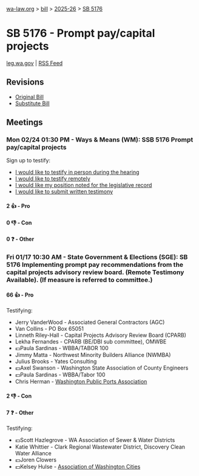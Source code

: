 [wa-law.org](/) > [bill](/bill/) > [2025-26](/bill/2025-26/) > [SB 5176](/bill/2025-26/sb/5176/)

# SB 5176 - Prompt pay/capital projects
[leg.wa.gov](https://app.leg.wa.gov/billsummary?BillNumber=5176&Year=2025&Initiative=false) | [RSS Feed](./rss.xml)

## Revisions
* [Original Bill](1/)
* [Substitute Bill](S/)

## Meetings
### Mon 02/24 01:30 PM - Ways & Means (WM): SSB 5176 Prompt pay/capital projects
Sign up to testify:
* [I would like to testify in person during the hearing](https://app.leg.wa.gov/csi/Testifier/Add?chamber=House&mId=32887&aId=164862&caId=26106&tId=1)
* [I would like to testify remotely](https://app.leg.wa.gov/csi/Testifier/Add?chamber=House&mId=32887&aId=164862&caId=26106&tId=2)
* [I would like my position noted for the legislative record](https://app.leg.wa.gov/csi/Testifier/Add?chamber=House&mId=32887&aId=164862&caId=26106&tId=3)
* [I would like to submit written testimony](https://app.leg.wa.gov/csi/Testifier/Add?chamber=House&mId=32887&aId=164862&caId=26106&tId=4)

#### 2 👍 - Pro

#### 0 👎 - Con

#### 0 ❓ - Other

### Fri 01/17 10:30 AM - State Government & Elections (SGE): SB 5176 Implementing prompt pay recommendations from the capital projects advisory review board. (Remote Testimony Available). (If measure is referred to committee.)
#### 66 👍 - Pro
Testifying:
* Jerry VanderWood - Associated General Contractors (AGC)
* Van Collins - PO Box 65051
* Linneth Riley-Hall - Capital Projects Advisory Review Board (CPARB)
* Lekha Fernandes - CPARB (BE/DBI sub committee), OMWBE
* 💵Paula Sardinas - WBBA/TABOR 100
* Jimmy Matta - Northwest Minority Builders Alliance (NWMBA)
* Julius Brooks - Yates Consulting
* 💵Axel Swanson - Washington State Association of County Engineers
* 💵Paula Sardinas - WBBA/Tabor 100
* Chris Herman - [Washington Public Ports Association](/org/washington_public_ports_association/)

#### 2 👎 - Con

#### 7 ❓ - Other
Testifying:
* 💵Scott Hazlegrove - WA Association of Sewer & Water Districts
* Katie Whittier - Clark Regional Wastewater District, Discovery Clean Water Alliance
* 💵Joren Clowers
* 💵Kelsey Hulse - [Association of Washington Cities](/org/association_of_washington_cities/)
